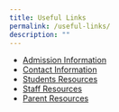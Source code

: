 ```yaml
---
title: Useful Links
permalink: /useful-links/
description: ""
---
```

<ul>
<li><a href="/resources/admission" target="_blank" rel="noopener">Admission Information</a></li>
<li><a href="/useful-links/contact-information">Contact Information</a></li>
<li><a href="/resources/students-resources" target="_blank" rel="noopener">Students Resources</a></li>
<li><a href="/resources/staff-resources" target="_blank" rel="noopener">Staff Resources</a>&nbsp;</li>
<li><a href="/resources/parent-resources" target="_blank" rel="noopener">Parent Resources</a></li>
</ul>